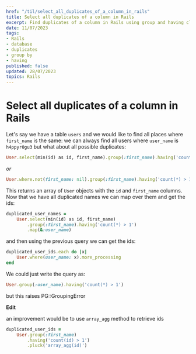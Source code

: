 ```yaml
---
href: "/til/select_all_duplicates_of_a_column_in_rails"
title: Select all duplicates of a column in Rails
excerpt: Find duplicates of a column in Rails using group and having clauses
date: 11/07/2023
tags:
- Rails
- database
- duplicates
- group by
- having
published: false
updated: 28/07/2023
topics: Rails
---
```


# Select all duplicates of a column in Rails

Let's say we have a table `users` and we would like to find all places where `first_name` is the same:
we can always find all users where `user_name` is `h4ppyr0gu3` but what about all possible duplicates:

```ruby
User.select(min(id) as id, first_name).group(:first_name).having('count(*) > 1')
```
_or_
```ruby
User.where.not(first_name: nil).group(:first_name).having('count(*) > 1')
```

This returns an array of `User` objects with the `id` and `first_name` columns.
Now that we have all duplicated names we can map over them and get the ids:

```ruby
duplicated_user_names = 
    User.select(min(id) as id, first_name)
        .group(:first_name).having('count(*) > 1')
        .map(&:user_name)
```

and then using the previous query we can get the ids:

```ruby
duplicated_user_ids.each do |x|
    User.where(user_name: x).more_processing
end
```

We could just write the query as:
```ruby
User.group(:user_name).having('count(*) > 1')
```
but this raises PG::GroupingError

**Edit**

an improvement would be to use `array_agg` method to retrieve ids

```ruby
duplicated_user_ids = 
    User.group(:first_name)
        .having('count(id) > 1')
        .pluck('array_agg(id)')
```